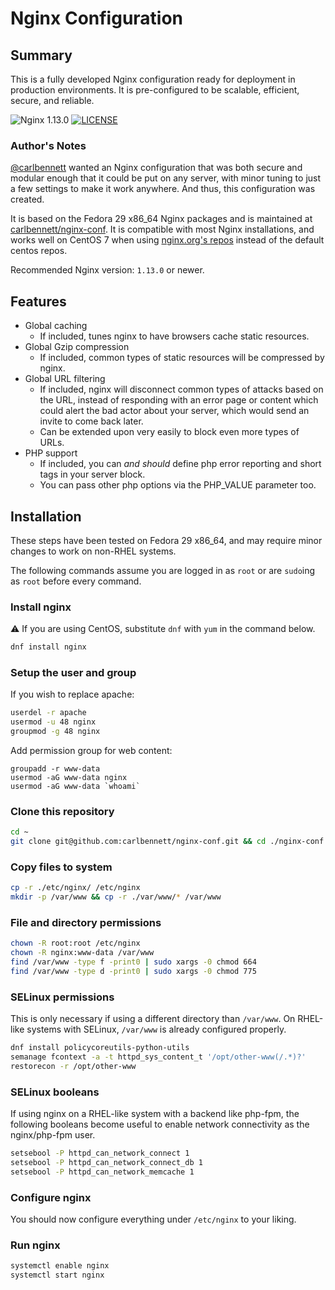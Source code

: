 # Nginx Configuration
## Summary
This is a fully developed Nginx configuration ready for deployment in
production environments. It is pre-configured to be scalable, efficient, secure,
and reliable.

![Nginx 1.13.0](https://img.shields.io/badge/nginx-1.13.0-green.svg)
[![LICENSE](https://img.shields.io/github/license/carlbennett/nginx-conf.svg)](./LICENSE.txt)

### Author's Notes
[@carlbennett](https://github.com/carlbennett) wanted an Nginx configuration
that was both secure and modular enough that it could be put on any server,
with minor tuning to just a few settings to make it work anywhere. And thus,
this configuration was created.

It is based on the Fedora 29 x86\_64 Nginx packages and is maintained at
[carlbennett/nginx-conf](https://github.com/carlbennett/nginx-conf). It
is compatible with most Nginx installations, and works well on CentOS 7 when
using [nginx.org's repos](http://nginx.org/en/linux_packages.html) instead of
the default centos repos.

Recommended Nginx version: `1.13.0` or newer.

## Features
- Global caching
  - If included, tunes nginx to have browsers cache static resources.
- Global Gzip compression
  - If included, common types of static resources will be compressed by nginx.
- Global URL filtering
  - If included, nginx will disconnect common types of attacks based on the
    URL, instead of responding with an error page or content which could alert
    the bad actor about your server, which would send an invite to come back
    later.
  - Can be extended upon very easily to block even more types of URLs.
- PHP support
  - If included, you can _and should_ define php error reporting and short tags
    in your server block.
  - You can pass other php options via the PHP\_VALUE parameter too.

## Installation
These steps have been tested on Fedora 29 x86\_64, and may require minor
changes to work on non-RHEL systems.

The following commands assume you are logged in as `root` or are `sudo`ing as
`root` before every command.

### Install nginx
:warning: If you are using CentOS, substitute `dnf` with `yum` in the command
below.

```sh
dnf install nginx
```

### Setup the user and group
If you wish to replace apache:
```sh
userdel -r apache
usermod -u 48 nginx
groupmod -g 48 nginx
```

Add permission group for web content:
```
groupadd -r www-data
usermod -aG www-data nginx
usermod -aG www-data `whoami`
```

### Clone this repository
```sh
cd ~
git clone git@github.com:carlbennett/nginx-conf.git && cd ./nginx-conf
```

### Copy files to system
```sh
cp -r ./etc/nginx/ /etc/nginx
mkdir -p /var/www && cp -r ./var/www/* /var/www
```

### File and directory permissions
```sh
chown -R root:root /etc/nginx
chown -R nginx:www-data /var/www
find /var/www -type f -print0 | sudo xargs -0 chmod 664
find /var/www -type d -print0 | sudo xargs -0 chmod 775
```

### SELinux permissions
This is only necessary if using a different directory than `/var/www`. On
RHEL-like systems with SELinux, `/var/www` is already configured properly.

```sh
dnf install policycoreutils-python-utils
semanage fcontext -a -t httpd_sys_content_t '/opt/other-www(/.*)?'
restorecon -r /opt/other-www
```

### SELinux booleans
If using nginx on a RHEL-like system with a backend like php-fpm, the following
booleans become useful to enable network connectivity as the nginx/php-fpm user.

```sh
setsebool -P httpd_can_network_connect 1
setsebool -P httpd_can_network_connect_db 1
setsebool -P httpd_can_network_memcache 1
```

### Configure nginx
You should now configure everything under `/etc/nginx` to your liking.

### Run nginx
```sh
systemctl enable nginx
systemctl start nginx
```
